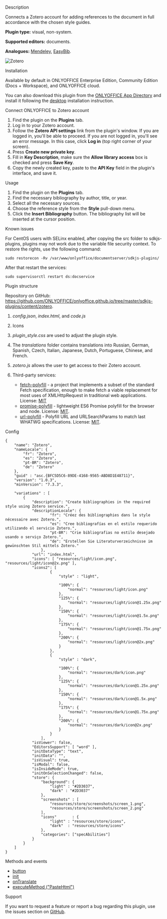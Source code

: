 Description

Connects a Zotero account for adding references to the document in full accordance with the chosen style guides.

**Plugin type:** visual, non-system.

**Supported editors:** documents.

**Analogues:** [Mendeley](https://github.com/ONLYOFFICE/onlyoffice.github.io/tree/master/sdkjs-plugins/content/mendeley), [EasyBib](https://github.com/ONLYOFFICE/onlyoffice.github.io/tree/master/sdkjs-plugins/content/easybib).

![Zotero](/plugins/gifs/zotero.gif)

Installation

Available by default in ONLYOFFICE Enterprise Edition, Community Edition (Docs + Workspace), and ONLYOFFICE cloud.

You can also download this plugin from the [ONLYOFFICE App Directory](https://www.onlyoffice.com/en/app-directory/zotero) and install it following the [desktop](/plugin/installation/desktop) installation instruction.

Connect ONLYOFFICE to Zotero account

1. Find the plugin on the **Plugins** tab.
2. Log in to your Zotero account.
3. Follow the **Zotero API settings** link from the plugin's window. If you are logged in, you'll be able to proceed. If you are not logged in, you'll see an error message. In this case, click **Log in** (top right corner of your screen).
4. Press **Create new private key**.
5. Fill in **Key Description**, make sure the **Allow library access** box is checked and press **Save Key**.
6. Copy the newly created key, paste to the **API Key** field in the plugin's interface, and save it.

Usage

1. Find the plugin on the **Plugins** tab.
2. Find the necessary bibliography by author, title, or year.
3. Select all the necessary sources.
4. Choose the reference style from the **Style** pull-down menu.
5. Click the **Insert Bibliography** button. The bibliography list will be inserted at the cursor position.

Known issues

For CentOS users with SELinx enabled, after copying the src folder to sdkjs-plugins, plugins may not work due to the variable file security context. To restore the rights, use the following command:

```
sudo restorecon -Rv /var/www/onlyoffice/documentserver/sdkjs-plugins/
```

After that restart the services:

```
sudo supervisorctl restart ds:docservice
```

Plugin structure

Repository on GitHub: <https://github.com/ONLYOFFICE/onlyoffice.github.io/tree/master/sdkjs-plugins/content/zotero>.

1. *config.json*, *index.html*, and *code.js*

2. Icons

3. *plugin\_style.css* are used to adjust the plugin style.

4. The *translations* folder contains translations into Russian, German, Spanish, Czech, Italian, Japanese, Dutch, Portuguese, Chinese, and French.

5. *zotero.js* allows the user to get access to their Zotero account.

6. Third-party services:

   * [fetch-polyfill](https://github.com/github/fetch) - a project that implements a subset of the standard Fetch specification, enough to make fetch a viable replacement for most uses of XMLHttpRequest in traditional web applications. License: [MIT](https://github.com/ONLYOFFICE/onlyoffice.github.io/blob/master/sdkjs-plugins/content/zotero/licenses/fetch-polyfill.license)
   * [promise-polyfill](https://github.com/taylorhakes/promise-polyfill) - lightweight ES6 Promise polyfill for the browser and node. License: [MIT](https://github.com/ONLYOFFICE/onlyoffice.github.io/blob/master/sdkjs-plugins/content/zotero/licenses/promise-polyfill.license).
   * [url-polyfill](https://github.com/lifaon74/url-polyfill) - Polyfill URL and URLSearchParams to match last WHATWG specifications. License: [MIT](https://github.com/ONLYOFFICE/onlyoffice.github.io/blob/master/sdkjs-plugins/content/zotero/licenses/url-polyfill.license).

Config

```
{
    "name": "Zotero",
    "nameLocale": {
        "fr": "Zotero",
        "es": "Zotero",
        "pt-BR": "Zotero",
        "de": "Zotero"
    },
    "guid" : "asc.{BFC5D5C6-89DE-4168-9565-ABD8D1E48711}",
    "version": "1.0.3",
    "minVersion": "7.3.3",

    "variations" : [
        {
            "description": "Create bibliographies in the required style using Zotero service.",
            "descriptionLocale": {
                    "fr": "Créez des bibliographies dans le style nécessaire avec Zotero.",
                    "es": "Cree bibliografías en el estilo requerido utilizando el servicio Zotero.",
                    "pt-BR": "Crie bibliografias no estilo desejado usando o serviço Zotero.",
                    "de": "Erstellen Sie Literaturverzeichnisse im gewünschten Stil mittels Zotero."
                },
            "url": "index.html",
            "icons": [ "resources/light/icon.png", "resources/light/icon@2x.png" ],
            "icons2": [
                    {
                        "style" : "light",
                        
                        "100%": {
                            "normal": "resources/light/icon.png"
                        },
                        "125%": {
                            "normal": "resources/light/icon@1.25x.png"
                        },
                        "150%": {
                            "normal": "resources/light/icon@1.5x.png"
                        },
                        "175%": {
                            "normal": "resources/light/icon@1.75x.png"
                        },
                        "200%": {
                            "normal": "resources/light/icon@2x.png"
                        }
                    },
                    {
                        "style" : "dark",
                        
                        "100%": {
                            "normal": "resources/dark/icon.png"
                        },
                        "125%": {
                            "normal": "resources/dark/icon@1.25x.png"
                        },
                        "150%": {
                            "normal": "resources/dark/icon@1.5x.png"
                        },
                        "175%": {
                            "normal": "resources/dark/icon@1.75x.png"
                        },
                        "200%": {
                            "normal": "resources/dark/icon@2x.png"
                        }
                    }
                ],
            "isViewer": false,
            "EditorsSupport": [ "word" ],
            "initDataType": "text",
            "initData": "",
            "isVisual": true,
            "isModal": false,
            "isInsideMode": true,
            "initOnSelectionChanged": false,
            "store": {
                "background": {
                    "light" : "#2D3037",
                    "dark" : "#2D3037"
                },
                "screenshots" : [
                    "resources/store/screenshots/screen_1.png",
                    "resources/store/screenshots/screen_2.png"
                ],
                "icons"       : {
                    "light" : "resources/store/icons",
                    "dark"  : "resources/store/icons"
                },
                "categories": ["specAbilities"]
            }
        }
    ]
}
```

Methods and events

* [button](/plugin/events/button)
* [init](/plugin/events/init)
* [onTranslate](/plugin/events/ontranslate)
* [executeMethod ("PasteHtml")](/plugin/executemethod/common/pastehtml)

Support

If you want to request a feature or report a bug regarding this plugin, use the issues section on [GitHub](https://github.com/ONLYOFFICE/onlyoffice.github.io/issues).
